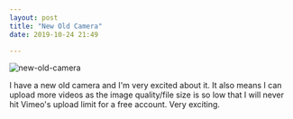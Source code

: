 ```yaml
---
layout: post
title: "New Old Camera"
date: 2019-10-24 21:49

---
```


![new-old-camera](/images/fragments/new-old-camera.png)

I have a new old camera and I'm very excited about it. It also means I can upload more videos as the image quality/file size is so low that I will never hit Vimeo's upload limit for a free account. Very exciting.
